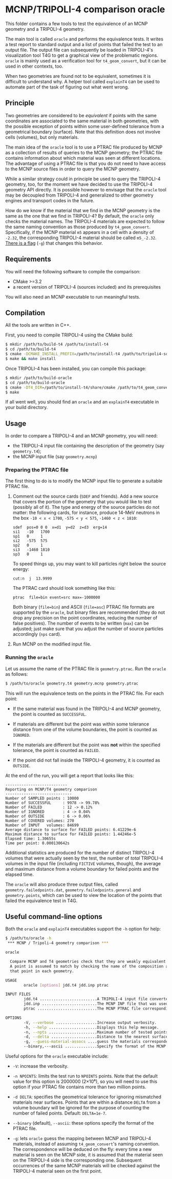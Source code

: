 MCNP/TRIPOLI-4 comparison oracle
================================

This folder contains a few tools to test the equivalence of an MCNP geometry
and a TRIPOLI-4 geometry.

The main tool is called `oracle` and performs the equivalence tests. It writes
a test report to standard output and a list of points that failed the test to
an output file. The output file can subsequently be loaded in TRIPOLI-4's
visualization tool T4G to get a graphical view of the problematic regions.
`oracle` is mainly used as a verification tool for `t4_geom_convert`, but it
can be used in other contexts, too.

When two geometries are found not to be equivalent, sometimes it is difficult
to understand why. A helper tool called `explainT4` can be used to automate
part of the task of figuring out what went wrong.


Principle
---------

Two geometries are considered to be *equivalent* if points with the same
coordinates are associated to the same material in both geometries, with the
possible exception of points within some user-defined tolerance from a
geometrical boundary (surface). Note that this definition does not involve
cells (volumes), but only materials.

The main idea of the `oracle` tool is to use a PTRAC file produced by MCNP as
a collection of results of queries to the MCNP geometry; the PTRAC file
contains information about which material was seen at different locations.  The
advantage of using a PTRAC file is that you do not need to have access to the
MCNP source files in order to query the MCNP geometry.

While a similar strategy could in principle be used to query the TRIPOLI-4
geometry, too, for the moment we have decided to use the TRIPOLI-4 geometry API
directly. It is possible however to envisage that the `oracle` tool may be
decoupled from TRIPOLI-4 and generalized to other geometry engines and
transport codes in the future.

How do we know if the material that we find in the MCNP geometry is the same as
the one that we find in TRIPOLI-4? By default, the `oracle` only checks the
material names. The TRIPOLI-4 materials are expected to follow the same naming
convention as those produced by `t4_geom_convert`. Specifically, if the MCNP
material `m5` appears in a cell with a density of `-2.32`, the corresponding
TRIPOLI-4 material should be called `m5_-2.32`. [There is a
flag](#useful-command-line-options) (`-g`) that changes this behavior.


Requirements
------------

You will need the following software to compile the comparison:

* CMake >=3.2
* a recent version of TRIPOLI-4 (sources included) and its prerequisites

You will also need an MCNP executable to run meaningful tests.


Compilation
-----------

All the tools are written in C++.

First, you need to compile TRIPOLI-4 using the CMake build:

```bash
$ mkdir /path/to/build-t4 /path/to/install-t4
$ cd /path/to/build-t4
$ cmake -DCMAKE_INSTALL_PREFIX=/path/to/install-t4 /path/to/tripoli4-sources
$ make && make install
```

Once TRIPOLI-4 has been installed, you can compile this package:

```bash
$ mkdir /path/to/build-oracle
$ cd /path/to/build-oracle
$ cmake -DT4_DIR=/path/to/install-t4/share/cmake /path/to/t4_geom_convert/Oracle
$ make
```

If all went well, you should find an `oracle` and an `explainT4` executable in
your build directory.


Usage
-----

In order to compare a TRIPOLI-4 and an MCNP geometry, you will need:

* the TRIPOLI-4 input file containing the description of the geometry (say
  `geometry.t4`);
* the MCNP input file (say `geometry.mcnp`)

### Preparing the PTRAC file

The first thing to do is to modify the MCNP input file to generate a suitable
PTRAC file.

1. Comment out the source cards (`SDEF` and friends). Add a new source that
   covers the portion of the geometry that you would like to test (possibly all
   of it). The type and energy of the source particles do not matter: the
   following cards, for instance, produce 14-MeV neutrons in the box `-10 < x <
   1700`, `-575 < y < 575`, `-1460 < z < 1810`:

   ```
   sdef  pos=0 0 0  x=d1  y=d2  z=d3  erg=14
   si1   -10   1700
   sp1   0     1
   si2   -575  575
   sp2   0     1
   si3   -1460 1810
   sp3   0     1
   ```
  
   To speed things up, you may want to kill particles right below the source
   energy:
  
   ```
   cut:n  j  13.9999
   ```
  
   The PTRAC card should look something like this:
  
   ```
   ptrac  file=bin event=src max=-1000000
   ```
  
   Both binary (`file=bin`) and ASCII (`file=asc`) PTRAC file formats are
   supported by the `oracle`, but binary files are recommended (they do not
   drop any precision on the point coordinates, reducing the number of false
   positives). The number of events to be written (`max`) can be adjusted; just
   make sure that you adjust the number of source particles accordingly (`nps`
   card).

2. Run MCNP on the modified input file.


### Running the `oracle`

Let us assume the name of the PTRAC file is `geometry.ptrac`.  Run the `oracle`
as follows:

```bash
$ /path/to/oracle geometry.t4 geometry.mcnp geometry.ptrac
```

This will run the equivalence tests on the points in the PTRAC file. For each
point:

* If the same material was found in the TRIPOLI-4 and MCNP geometry, the point
  is counted as `SUCCESSFUL`.

* If materials are different but the point was within some tolerance distance
  from one of the volume boundaries, the point is counted as `IGNORED`.

* If the materials are different but the point was **not** within the specified
  tolerance, the point is counted as `FAILED`.

* If the point did not fall inside the TRIPOLI-4 geometry, it is counted as
  `OUTSIDE`.

At the end of the run, you will get a report that looks like this:

```
---------------------------
Reporting on MCNP/T4 geometry comparison
-----------------------------
Number of SAMPLED points : 10000
Number of SUCCESSFUL     : 9978 -> 99.78%
Number of FAILED         : 12 -> 0.12%
Number of IGNORED        : 4 -> 0.04%
Number of OUTSIDE        : 6 -> 0.06%
Number of COVERED volumes: 270
Number of INPUT   volumes: 84699
Average distance to surface for FAILED points: 6.41229e-6
Maximum distance to surface for FAILED points: 1.44246e-5
Elapsed time: 1.30655s
Time per point: 0.000130642s
```

Additional statistics are produced for the number of distinct TRIPOLI-4 volumes
that were actually seen by the test, the number of *total* TRIPOLI-4 volumes in
the input file (including `FICTIVE` volumes, though), the average and maximum
distance from a volume boundary for failed points and the elapsed time.

The `oracle` will also produce three output files, called
`geometry.failedpoints.dat`, `geometry.failedpoints.general` and
`geometry.points`, which can be used to view the location of the points that
failed the equivalence test in T4G.


Useful command-line options
---------------------------

Both the `oracle` and `explainT4` executables support the `-h` option for help:

```bash
$ /path/to/oracle -h
 *** MCNP / Tripoli-4 geometry comparison ***

oracle

  Compare MCNP and T4 geometries check that they are weakly equivalent.
  A point is assumed to match by checking the name of the composition at
  that point in each geometry.

USAGE
        oracle [options] jdd.t4 jdd.inp ptrac

INPUT FILES
        jdd.t4 .........................A TRIPOLI-4 input file converted from MCNP INP file.
        jdd.inp ........................The MCNP INP file that was used for the conversion.
        ptrac ..........................The MCNP PTRAC file corresponding to the INP file.

OPTIONS
        -V, --verbose ..................Increase output verbosity.
        -h, --help .....................Displays this help message.
        -n, --npts .....................Maximum number of tested points.
        -d, --delta ....................Distance to the nearest surface below which a failed test is ignored.
        -g, --guess-material-assocs ....guess the materials correspondence based on the first few points
        --binary,---ascii ..............Specify the format of the MCNP PTRAC file
```

Useful options for the `oracle` executable include:

* `-V`: increase the verbosity.

* `-n NPOINTS`: limits the test run to `NPOINTS` points. Note that the default
  value for this option is 2000000 (2×10⁶), so you will need to use this option
  if your PTRAC file contains more than two million points.

* `-d DELTA`: specifies the geometrical tolerance for ignoring mismatched
  materials near surfaces. Points that are within a distance `DELTA` from a
  volume boundary will be ignored for the purpose of counting the number of
  failed points. Default: `DELTA=1e-7`.

* `--binary` (default), `--ascii`: these options specify the format of the
  PTRAC file.

* `-g`: lets `oracle` guess the mapping between MCNP and TRIPOLI-4 materials,
  instead of assuming `t4_geom_convert`'s naming convention. The correspondence
  will be deduced on the fly: every time a new material is seen on the MCNP
  side, it is assumed that the material seen on the TRIPOLI-4 side is the
  corresponding one. Subsequent occurrences of the same MCNP materials will be
  checked against the TRIPOLI-4 material seen on the first point.
